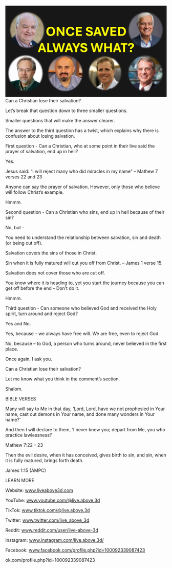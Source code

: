 ![Video cover image](../cover.jpg "cover photo")
Can a Christian lose their salvation?

Let’s break that question down to three smaller questions.

Smaller questions that will make the answer clearer.

The answer to the third question has a twist, which explains why there is confusion about losing salvation.

First question - Can a Christian, who at some point in their live said the prayer of salvation, end up in hell?

Yes.

Jesus said: “I will reject many who did miracles in my name” – Mathew 7 verses 22 and 23

Anyone can say the prayer of salvation. However, only those who believe will follow Christ’s example.

Hmmm.

Second question - Can a Christian who sins, end up in hell because of their sin?

No, but -

You need to understand the relationship between salvation, sin and death (or being cut off).

Salvation covers the sins of those in Christ.

Sin when it is fully matured will cut you off from Christ. – James 1 verse 15.

Salvation does not cover those who are cut off.

You know where it is heading to, yet you start the journey because you can get off before the end – Don’t do it.

Hmmm.

Third question - Can someone who believed God and received the Holy spirit, turn around and reject God?

Yes and No.

Yes, because – we always have free will. We are free, even to reject God.

No, because – to God, a person who turns around, never believed in the first place.

Once again, I ask you.

Can a Christian lose their salvation?

Let me know what you think in the comment’s section.

Shalom.


BIBLE VERSES

Many will say to Me in that day, ‘Lord, Lord, have we not prophesied in Your name, cast out demons in Your name, and done many wonders in Your name?’

And then I will declare to them, ‘I never knew you; depart from Me, you who practice lawlessness!’

Mathew 7:22 – 23

Then the evil desire, when it has conceived, gives birth to sin, and sin, when it is fully matured, brings forth death.

James 1:15 (AMPC)


LEARN MORE

Website: www.liveabove3d.com

YouTube: www.youtube.com/@live.above.3d

TikTok: www.tiktok.com/@live.above.3d

Twitter: www.twitter.com/live_above_3d

Reddit: www.reddit.com/user/live-above-3d

Instagram: www.instagram.com/live.above.3d/

Facebook: www.facebook.com/profile.php?id=100092339087423





ok.com/profile.php?id=100092339087423





